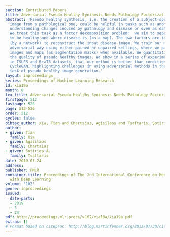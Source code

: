 ```yaml
---
section: Contributed Papers
title: Adversarial Pseudo Healthy Synthesis Needs Pathology Factorization
abstract: 'Pseudo healthy synthesis, i.e. the creation of a subject-specific ‘healthy’
  image from a pathological one, could be helpful in tasks such as anomaly detection,
  understanding changes induced by pathology and disease or even as data augmentation.
  We treat this task as a factor decomposition problem:  we aim to separate what appears
  to be healthy and where disease is (as a map). The two factors are then recombined
  (by a network) to reconstruct the input disease image. We train our models in an
  adversarial way using either paired or unpaired settings, where we pair disease
  images and maps (as segmentation masks) when available. We quantitatively evaluate
  the quality of pseudo healthy images. We show in a series of experiments, performed
  in ISLES and BraTS datasets, that our method is better than conditional GAN and
  CycleGAN, highlighting challenges in using adversarial methods in the image translation
  task of pseudo healthy image generation.'
layout: inproceedings
series: Proceedings of Machine Learning Research
id: xia19a
month: 0
tex_title: Adversarial Pseudo Healthy Synthesis Needs Pathology Factorization
firstpage: 512
lastpage: 526
page: 512-526
order: 512
cycles: false
bibtex_author: Xia, Tian and Chartsias, Agisilaos and Tsaftaris, Sotirios A.
author:
- given: Tian
  family: Xia
- given: Agisilaos
  family: Chartsias
- given: Sotirios A.
  family: Tsaftaris
date: 2019-05-24
address: 
publisher: PMLR
container-title: Proceedings of The 2nd International Conference on Medical Imaging
  with Deep Learning
volume: '102'
genre: inproceedings
issued:
  date-parts:
  - 2019
  - 5
  - 24
pdf: http://proceedings.mlr.press/v102/xia19a/xia19a.pdf
extras: []
# Format based on citeproc: http://blog.martinfenner.org/2013/07/30/citeproc-yaml-for-bibliographies/
---
```

